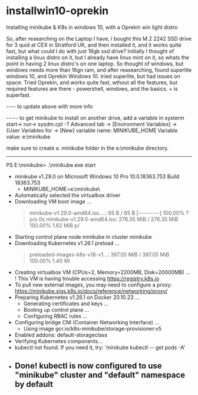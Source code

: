 # installwin10-oprekin
Installing minikube &amp; K8s in windows 10, with a Oprekin win light distro

So, after researching on the Laptop I have, I bought this M.2 2242 SSD drive for 3 quid at CEX in Stratford UK, and then installed it, and it works quite fast, but what could I do with just 16gb ssd drive?
Initially I thought of installing a linux distro on it, but I already have linux mint on it, so whats the point in having 2 linux distro's on one laptop.
So thought of windows, but windows needs more than 16gn ram, and after reasearching, found superlite windows 10, and Oprekin Windows 10. tried superlite, but had issues on space.
Tried Oprekin, and works quite fast, wthout all the features, but required features are there - powershell, windows, and the basics. + is superfast.



---- to update above with more info

----- to get minikube to install on another drive, add a variable in systerm
start-> run-> sysdm.cpl -? Advanced tab -> [Environment Variables] -> {User Variables for <user> -> [New]
  variable name: MINIKUBE_HOME
  Variable value: e:\minikube
  
  make sure to create a .minikube folder in the e:\minikube directory.
  
  -----------------------------------------
  PS E:\minikube> .\minikube.exe start
* minikube v1.29.0 on Microsoft Windows 10 Pro 10.0.18363.753 Build 18363.753
  - MINIKUBE_HOME=e:\minikube\
* Automatically selected the virtualbox driver
* Downloading VM boot image ...
    > minikube-v1.29.0-amd64.iso....:  65 B / 65 B [---------] 100.00% ? p/s 0s
    > minikube-v1.29.0-amd64.iso:  276.35 MiB / 276.35 MiB  100.00% 1.62 MiB p/
* Starting control plane node minikube in cluster minikube
* Downloading Kubernetes v1.26.1 preload ...
    > preloaded-images-k8s-v18-v1...:  397.05 MiB / 397.05 MiB  100.00% 1.40 Mi
* Creating virtualbox VM (CPUs=2, Memory=2200MB, Disk=20000MB) ...
! This VM is having trouble accessing https://registry.k8s.io
* To pull new external images, you may need to configure a proxy: https://minikube.sigs.k8s.io/docs/reference/networking/proxy/
* Preparing Kubernetes v1.26.1 on Docker 20.10.23 ...
  - Generating certificates and keys ...
  - Booting up control plane ...
  - Configuring RBAC rules ...
* Configuring bridge CNI (Container Networking Interface) ...
  - Using image gcr.io/k8s-minikube/storage-provisioner:v5
* Enabled addons: default-storageclass
* Verifying Kubernetes components...
* kubectl not found. If you need it, try: 'minikube kubectl -- get pods -A'
* Done! kubectl is now configured to use "minikube" cluster and "default" namespace by default
  ---------------------------------------------------------------------------
  
